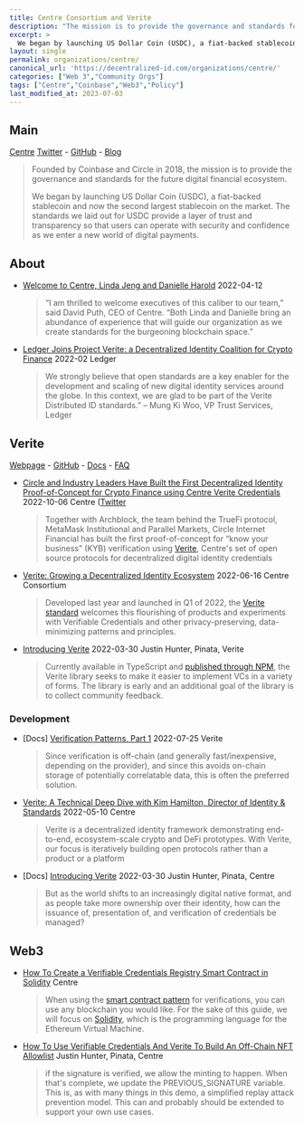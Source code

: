 ```yaml
---
title: Centre Consortium and Verite 
description: "The mission is to provide the governance and standards for the future digital financial ecosystem."
excerpt: >
  We began by launching US Dollar Coin (USDC), a fiat-backed stablecoin and now the second largest stablecoin on the market. The standards we laid out for USDC provide a layer of trust and transparency so that users can operate with security and confidence as we enter a new world of digital payments.
layout: single
permalink: organizations/centre/
canonical_url: 'https://decentralized-id.com/organizations/centre/'
categories: ["Web 3","Community Orgs"]
tags: ["Centre","Coinbase","Web3","Policy"]
last_modified_at: 2023-07-03
---
```


## Main

[Centre](https://www.centre.io/) [Twitter](https://twitter.com/centre_io) - [GitHub](https://github.com/centrehq/) - [Blog](https://www.centre.io/blog)

> Founded by Coinbase and Circle in 2018, the mission is to provide the governance and standards for the future digital financial ecosystem.
> 
> We began by launching US Dollar Coin (USDC), a fiat-backed stablecoin and now the second largest stablecoin on the market. The standards we laid out for USDC provide a layer of trust and transparency so that users can operate with security and confidence as we enter a new world of digital payments.

## About
* [Welcome to Centre, Linda Jeng and Danielle Harold](https://www.centre.io/blog/welcome-to-centre-linda-jeng-and-danielle-harold) 2022-04-12
  > “I am thrilled to welcome executives of this caliber to our team,” said David Puth, CEO of Centre. “Both Linda and Danielle bring an abundance of experience that will guide our organization as we create standards for the burgeoning blockchain space.”
* [Ledger Joins Project Verite: a Decentralized Identity Coalition for Crypto Finance](https://www.ledger.com/ledger-joins-project-verite-a-decentralized-identity-coalition-for-crypto-finance) 2022-02 Ledger
  > We strongly believe that open standards are a key enabler for the development and scaling of new digital identity services around the globe. In this context, we are glad to be part of the Verite Distributed ID standards.” – Mung Ki Woo, VP Trust Services, Ledger

## Verite
[Webpage](https://www.centre.io/verite) - [GitHub](https://github.com/centrehq/verite) - [Docs](https://docs.centre.io/verite) - [FAQ](https://docs.centre.io/verite)

* [Circle and Industry Leaders Have Built the First Decentralized Identity Proof-of-Concept for Crypto Finance using Centre Verite Credentials](https://www.centre.io/blog/circle-and-industry-leaders-have-built-the-first-decentralized-identity-proof-of-concept-for-crypto-finance-using-centre-verite-credentials) 2022-10-06 Centre ([Twitter](https://twitter.com/circlepay/status/1575979855681753088)
  > Together with Archblock, the team behind the TrueFi protocol, MetaMask Institutional and Parallel Markets, Circle Internet Financial has built the first proof-of-concept for “know your business” (KYB) verification using [Verite](https://www.centre.io/verite/faq), Centre's set of open source protocols for decentralized digital identity credentials
* [Verite: Growing a Decentralized Identity Ecosystem](https://www.centre.io/blog/verite-growing-a-decentralized-identity-ecosystem) 2022-06-16 Centre Consortium
  > Developed last year and launched in Q1 of 2022, the [Verite standard](https://verite.id/verite) welcomes this flourishing of products and experiments with Verifiable Credentials and other privacy-preserving, data-minimizing patterns and principles.
* [Introducing Verite](https://verite.id/blog/introducing-verite) 2022-03-30 Justin Hunter, Pinata, Verite
  > Currently available in TypeScript and [published through NPM](https://www.npmjs.com/package/verite), the Verite library seeks to make it easier to implement VCs in a variety of forms. The library is early and an additional goal of the library is to collect community feedback.

### Development
* [Docs] [Verification Patterns, Part 1](https://docs.centre.io/blog/verification-patterns-1) 2022-07-25 Verite
  > Since verification is off-chain (and generally fast/inexpensive, depending on the provider), and since this avoids on-chain storage of potentially correlatable data, this is often the preferred solution.
* [Verite: A Technical Deep Dive with Kim Hamilton, Director of Identity & Standards](https://www.centre.io/blog/verite-a-technical-deep-dive-with-kim-hamilton-director-of-identity-standards) 2022-05-10 Centre
  > Verite is a decentralized identity framework demonstrating end-to-end, ecosystem-scale crypto and DeFi prototypes. With Verite, our focus is iteratively building open protocols rather than a product or a platform
* [Docs] [Introducing Verite](https://docs.centre.io/blog/introducing-verite) 2022-03-30 Justin Hunter, Pinata, Centre
  > But as the world shifts to an increasingly digital native format, and as people take more ownership over their identity, how can the issuance of, presentation of, and verification of credentials be managed?  

## Web3
* [How To Create a Verifiable Credentials Registry Smart Contract in Solidity](https://docs.centre.io/blog/build-a-smart-contract-registry-solidity) Centre
  > When using the [smart contract pattern](https://docs.centre.io/verite/patterns/smart-contract-verite) for verifications, you can use any blockchain you would like. For the sake of this guide, we will focus on [Solidity](https://docs.soliditylang.org/en/v0.8.11/), which is the programming language for the Ethereum Virtual Machine.
* [How To Use Verifiable Credentials And Verite To Build An Off-Chain NFT Allowlist](https://docs.centre.io/blog/NFT-allowlists-with-verifiable-credentials-and-verite) Justin Hunter, Pinata, Centre
  > if the signature is verified, we allow the minting to happen. When that's complete, we update the PREVIOUS_SIGNATURE variable. This is, as with many things in this demo, a simplified replay attack prevention model. This can and probably should be extended to support your own use cases.
